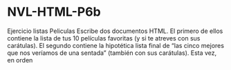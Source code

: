 # NVL-HTML-P6b
Ejercicio listas Peliculas 
Escribe dos documentos HTML. El primero de ellos contiene la lista de tus 10 películas favoritas (y si te atreves con sus carátulas). El segundo contiene la hipotética lista final de “las cinco mejores que nos veríamos de una sentada” (también con sus carátulas). Esta vez, en orden
